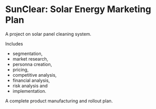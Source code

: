 # SunClear: Solar Energy Marketing Plan

A project on solar panel cleaning system.

Includes 
* segmentation, 
* market research, 
* personna creation, 
* pricing, 
* competitive analysis, 
* financial analysis, 
* risk analysis and 
* implementation. 

A complete product manufacturing and rollout plan.  
